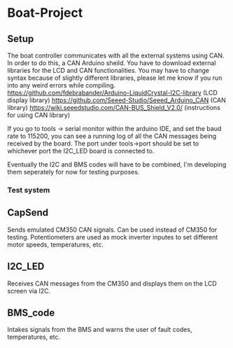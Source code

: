 # Boat-Project

## Setup
The boat controller communicates with all the external systems using CAN. In order to do this, a CAN Arduino sheild. 
You have to download external libraries for the LCD and CAN functionalities. You may have to change syntax because of slightly different libraries, please let me know if you run into any weird errors while compiling. 
https://github.com/fdebrabander/Arduino-LiquidCrystal-I2C-library (LCD display library)
https://github.com/Seeed-Studio/Seeed_Arduino_CAN (CAN library)
https://wiki.seeedstudio.com/CAN-BUS_Shield_V2.0/ (instructions for using CAN library)

If you go to tools -> serial monitor within the arduino IDE, and set the baud rate to 115200, you can see a running log of all the CAN messages being received by the board. The port under tools->port should be set to whichever port the I2C_LED board is connected to.

Eventually the I2C and BMS codes will have to be combined, I'm developing them seperately for now for testing purposes.

### Test system
## CapSend
Sends emulated CM350 CAN signals. Can be used instead of CM350 for testing. Potentiometers are used as mock inverter inputes to set different motor speeds, temperatures, etc.

## I2C_LED
Receives CAN messages from the CM350 and displays them on the LCD screen via I2C.

## BMS_code
Intakes signals from the BMS and warns the user of fault codes, temperatures, etc.
